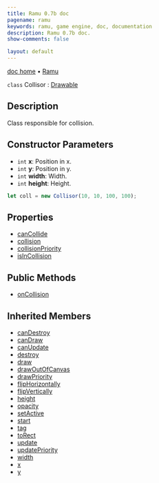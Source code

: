 ```yaml
---
title: Ramu 0.7b doc
pagename: ramu
keywords: ramu, game engine, doc, documentation
description: Ramu 0.7b doc.
show-comments: false

layout: default
---
```

[doc home](home) &#8226; [Ramu](../)  

``class`` Collisor : [Drawable](Drawable)

## Description
Class responsible for collision.

## Constructor Parameters
- ``int`` **x**: Position in x.  
- ``int`` **y**: Position in y.  
- ``int`` **width**: Width.   
- ``int`` **height**: Height.   
```javascript
let coll = new Collisor(10, 10, 100, 100);
```

## Properties
- [canCollide](Collisor.canCollide)  
- [collision](Collisor.collision)  
- [collisionPriority](Collisor.collisionPriority)  
- [isInCollision](Collisor.isInCollision)  

## Public Methods
- [onCollision](Collisor.onCollision)  

## Inherited Members
- [canDestroy](GameObj.canDestroy)  
- [canDraw](Drawable.canDraw)  
- [canUpdate](GameObj.canUpdate)  
- [destroy](GameObj.destroy)  
- [draw](Drawable.draw)  
- [drawOutOfCanvas](Drawable.drawOutOfCanvas)  
- [drawPriority](Drawable.drawPriority)  
- [flipHorizontally](Drawable.flipHorizontally)  
- [flipVertically](Drawable.flipVertically)  
- [height](GameObj.height)  
- [opacity](Drawable.opacity)  
- [setActive](GameObj.setActive)  
- [start](GameObj.start)  
- [tag](GameObj.tag)  
- [toRect](GameObj.toRect)  
- [update](GameObj.update)   
- [updatePriority](GameObj.updatePriority)  
- [width](GameObj.width)  
- [x](GameObj.x)  
- [y](GameObj.y)  